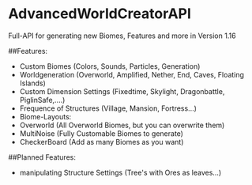 # AdvancedWorldCreatorAPI
Full-API for generating new Biomes, Features and more in Version 1.16

##Features: 
  * Custom Biomes (Colors, Sounds, Particles, Generation)
  * Worldgeneration (Overworld, Amplified, Nether, End, Caves, Floating Islands)
  * Custom Dimension Settings (Fixedtime, Skylight, Dragonbattle, PiglinSafe,....)
  * Frequence of Structures (Village, Mansion, Fortress...)
  * Biome-Layouts:
  * Overworld (All Overworld Biomes, but you can overwrite them)
  * MultiNoise (Fully Customable Biomes to generate)
  * CheckerBoard (Add as many Biomes as you want)


##Planned Features:
  * manipulating Structure Settings (Tree's with Ores as leaves...)
